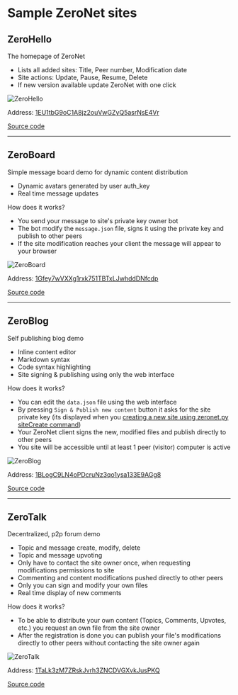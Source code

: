 # Sample ZeroNet sites

## ZeroHello

The homepage of ZeroNet

 - Lists all added sites: Title, Peer number, Modification date
 - Site actions: Update, Pause, Resume, Delete
 - If new version available update ZeroNet with one click

![ZeroHello](/img/zerohello.png)

Address: [1EU1tbG9oC1A8jz2ouVwGZyQ5asrNsE4Vr](http://127.0.0.1:43110/1EU1tbG9oC1A8jz2ouVwGZyQ5asrNsE4Vr)

[Source code](https://github.com/HelloZeroNet/ZeroHello)

---

## ZeroBoard

Simple message board demo for dynamic content distribution

 - Dynamic avatars generated by user auth_key
 - Real time message updates

How does it works?

 - You send your message to site's private key owner bot
 - The bot modify the `message.json` file, signs it using the private key and publish to other peers
 - If the site modification reaches your client the message will appear to your browser

![ZeroBoard](/img/zeroboard.png)

Address: [1Gfey7wVXXg1rxk751TBTxLJwhddDNfcdp](http://127.0.0.1:43110/1Gfey7wVXXg1rxk751TBTxLJwhddDNfcdp)

[Source code](https://github.com/HelloZeroNet/ZeroBoard)


---

## ZeroBlog

Self publishing blog demo

 - Inline content editor
 - Markdown syntax
 - Code syntax highlighting
 - Site signing & publishing using only the web interface

How does it works?

 - You can edit the `data.json` file using the web interface
 - By pressing `Sign & Publish new content` button it asks for the site private key (its displayed when you [creating a new site using zeronet.py siteCreate command](getting_started/create_new_site))
 - Your ZeroNet client signs the new, modified files and publish directly to other peers
 - You site will be accessible until at least 1 peer (visitor) computer is active

![ZeroBlog](/img/zeroblog.png)

Address: [1BLogC9LN4oPDcruNz3qo1ysa133E9AGg8](http://127.0.0.1:43110/1BLogC9LN4oPDcruNz3qo1ysa133E9AGg8)

[Source code](https://github.com/HelloZeroNet/ZeroBlog)


---

## ZeroTalk

Decentralized, p2p forum demo

 - Topic and message create, modify, delete
 - Topic and message upvoting
 - Only have to contact the site owner once, when requesting modifications permissions to site
 - Commenting and content modifications pushed directly to other peers
 - Only you can sign and modify your own files
 - Real time display of new comments

How does it works?

 - To be able to distribute your own content (Topics, Comments, Upvotes, etc.) you request an own file from the site owner
 - After the registration is done you can publish your file's modifications directly to other peers without contacting the site owner again

![ZeroTalk](/img/zerotalk.png)

Address: [1TaLk3zM7ZRskJvrh3ZNCDVGXvkJusPKQ](http://127.0.0.1:43110/1TaLk3zM7ZRskJvrh3ZNCDVGXvkJusPKQ)

[Source code](https://github.com/HelloZeroNet/ZeroTalk)